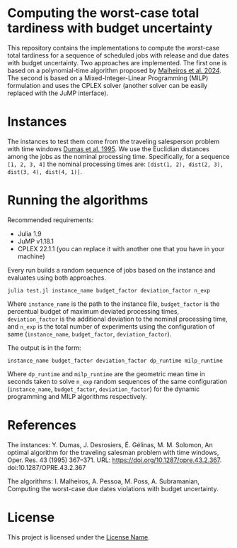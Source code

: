 # Computing the worst-case total tardiness with budget uncertainty

This repository contains the implementations to compute the worst-case total tardiness for a sequence of scheduled jobs with release and due dates with budget uncertainty. Two approaches are implemented. The first one is based on a polynomial-time algorithm proposed by [Malheiros et al. 2024](https://hal.science/hal-04351032/file/main.pdf). The second is based on a Mixed-Integer-Linear Programming (MILP) formulation and uses the CPLEX solver (another solver can be easily replaced with the JuMP interface). 

# Instances

The instances to test them come from the traveling salesperson problem with time windows [Dumas et al. 1995](https://doi.org/10.1287/opre.43.2.367). We use the Euclidian distances among the jobs as the nominal processing time. Specifically, for a sequence `[1, 2, 3, 4]` the nominal processing times are: `[dist(1, 2), dist(2, 3), dist(3, 4), dist(4, 1)]`.

# Running the algorithms

Recommended requirements:

- Julia 1.9
- JuMP v1.18.1
- CPLEX 22.1.1 (you can replace it with another one that you have in your machine)

Every run builds a random sequence of jobs based on the instance and evaluates using both approaches.

```
julia test.jl instance_name budget_factor deviation_factor n_exp
```

Where `instance_name` is the path to the instance file, `budget_factor` is the percentual budget of maximum deviated processing times, `deviation_factor` is the additional deviation to the nominal processing time, and `n_exp` is the total number of experiments using the configuration of same (`instance_name`, `budget_factor`, `deviation_factor`).

The output is in the form:

```
instance_name budget_factor deviation_factor dp_runtime milp_runtime
```

Where `dp_runtime` and `milp_runtime` are the geometric mean time in seconds taken to solve `n_exp` random sequences of the same configuration (`instance_name`, `budget_factor`, `deviation_factor`) for the dynamic programming and MILP algorithms respectively.

# References

The instances: Y. Dumas, J. Desrosiers, É. Gélinas, M. M. Solomon, An optimal algorithm for the traveling salesman problem with time windows, Oper. Res. 43 (1995) 367–371. URL: https://doi.org/10.1287/opre.43.2.367. doi:10.1287/OPRE.43.2.367

The algorithms: I. Malheiros, A. Pessoa, M. Poss, A. Subramanian, Computing the worst-case due dates violations with
budget uncertainty.

# License

This project is licensed under the [License Name](./LICENSE).